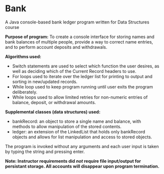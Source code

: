 # Bank
A Java console-based bank ledger program written for Data Structures course


**Purpose of program:** To create a console interface for storing names and bank balances of multiple people, provide a way to correct name entries, and to perform account deposits and withdrawals.

**Algorithms used:**
* Switch statements are used to select which function the user desires, as well as deciding which of the Current Record headers to use.
* For loops used to iterate over the ledger list for printing to output and sorting in new/updated records.
* While loop used to keep program running until user exits the program deliberately.
* While loops used to allow limited retries for non-numeric entries of balance, deposit, or withdrawal amounts.

**Supplemental classes (data structures) used:**

* bankRecord: an object to store a single name and balance, with methods to allow manipulation of the stored contents.
* ledger: an extension of the LinkedList that holds only bankRecord objects and allows for list manipulation and access to stored objects.

The program is invoked without any arguments and each user input is taken by typing the string and pressing enter.

**Note: Instructor requirements did _not_ require file input/output for persistant storage. All accounts will disappear upon program termination.**
